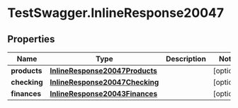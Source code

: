 # TestSwagger.InlineResponse20047

## Properties

Name | Type | Description | Notes
------------ | ------------- | ------------- | -------------
**products** | [**InlineResponse20047Products**](InlineResponse20047Products.md) |  | [optional] 
**checking** | [**InlineResponse20047Checking**](InlineResponse20047Checking.md) |  | [optional] 
**finances** | [**InlineResponse20043Finances**](InlineResponse20043Finances.md) |  | [optional] 


